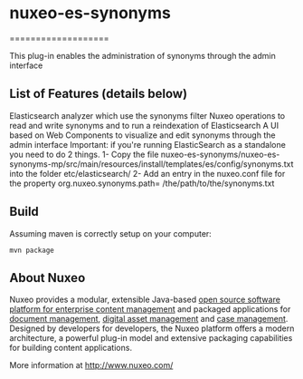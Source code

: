# nuxeo-es-synonyms
===================

This plug-in enables the administration of synonyms through the admin interface

## List of Features (details below)

Elasticsearch analyzer which use the synonyms filter
Nuxeo operations to read and write synonyms and to run a reindexation of Elasticsearch
A UI based on Web Components to visualize and edit synonyms through the admin interface
Important: if you're running ElasticSearch as a standalone you need to do 2 things.
1- Copy the file nuxeo-es-synonyms/nuxeo-es-synonyms-mp/src/main/resources/install/templates/es/config/synonyms.txt into the folder etc/elasticsearch/
2- Add an entry in the nuxeo.conf file for the property org.nuxeo.synonyms.path= /the/path/to/the/synonyms.txt

## Build

Assuming maven is correctly setup on your computer:

```
mvn package
```

## About Nuxeo

Nuxeo provides a modular, extensible Java-based [open source software platform for enterprise content management](http://www.nuxeo.com/en/products/ep) and packaged applications for [document management](http://www.nuxeo.com/en/products/document-management), [digital asset management](http://www.nuxeo.com/en/products/dam) and [case management](http://www.nuxeo.com/en/products/case-management). Designed by developers for developers, the Nuxeo platform offers a modern architecture, a powerful plug-in model and extensive packaging capabilities for building content applications.

More information at <http://www.nuxeo.com/>
